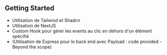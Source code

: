 ## Getting Started

- Utilisation de Tailwind et Shadcn
- Utilisation de NextJS
- Custom Hook pour gérer les events au clic en dehors d'un élément spécifié
- (Utilisation de Express pour le back end avec Payload : code provided - Beyond the scope)
